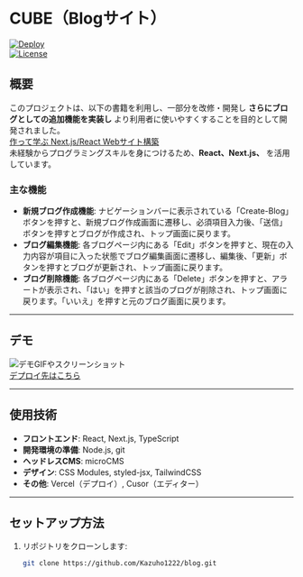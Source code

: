 # CUBE（Blogサイト）

[![Deploy](https://img.shields.io/badge/Deploy-Vercel-blue)](https://nextjs-microcms-blog-vert.vercel.app/)  
[![License](https://img.shields.io/badge/license-MIT-green)](LICENSE)

## 概要

このプロジェクトは、以下の書籍を利用し、一部分を改修・開発し **さらにブログとしての追加機能を実装し** より利用者に使いやすくすることを目的として開発されました。  
[作って学ぶ Next.js/React Webサイト構築](https://ebisu.com/next-react-website/)  
未経験からプログラミングスキルを身につけるため、**React、Next.js、** を活用しています。

### 主な機能

- **新規ブログ作成機能**: ナビゲーションバーに表示されている「Create-Blog」ボタンを押すと、新規ブログ作成画面に遷移し、必須項目入力後、「送信」ボタンを押すとブログが作成され、トップ画面に戻ります。
- **ブログ編集機能**: 各ブログページ内にある「Edit」ボタンを押すと、現在の入力内容が項目に入った状態でブログ編集画面に遷移し、編集後、「更新」ボタンを押すとブログが更新され、トップ画面に戻ります。
- **ブログ削除機能**: 各ブログページ内にある「Delete」ボタンを押すと、アラートが表示され、「はい」を押すと該当のブログが削除され、トップ画面に戻ります。「いいえ」を押すと元のブログ画面に戻ります。

---

## デモ

![デモGIFやスクリーンショット]()  
[デプロイ先はこちら](https://nextjs-microcms-blog-vert.vercel.app/)

---

## 使用技術

- **フロントエンド**: React, Next.js, TypeScript
- **開発環境の準備**: Node.js, git
- **ヘッドレスCMS**: microCMS
- **デザイン**: CSS Modules, styled-jsx, TailwindCSS
- **その他**: Vercel（デプロイ）, Cusor（エディター）

---

## セットアップ方法

1. リポジトリをクローンします:
   ```bash
   git clone https://github.com/Kazuho1222/blog.git
   ```
